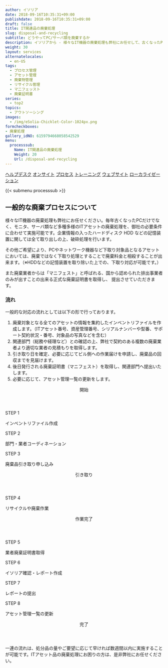 ```yaml
---
author: イソリア
date: 2018-09-16T10:35:31+09:00
publishdate: 2018-09-16T10:35:31+09:00
draft: false
title: IT関連品の廃棄処理
slug: disposal-and-recycling
subtitle: どうやってPC/サーバ類を廃棄するか
description: イソリアから - 様々なIT機器の廃棄処理も弊社にお任せして、古くなったPC、モニタ、サーバ類など多種多様のITアセットの廃棄処理をします。
weight: 30
layout: services
alternatelocales:
  - en-US
tags:
  - プロセス管理
  - アセット管理
  - 廃棄物管理
  - リサイクル管理
  - マ二フェッスト
  - 廃棄証明書
series:
  - top2
topics:
  - アウトソーシング
images:
  - /img/eSolia-Chicklet-Color-1024px.png
formcheckboxes:
- 廃棄処理
gallery_idNO: 6159794668058542529
menu:
  processsub:
    Name: IT関連品の廃棄処理
    Weight: 20
    Url: /disposal-and-recycling
---
```


<div class="buttons has-addons is-hidden-tablet">
  <a class="button" href="/outsourcing"><span class="icon"><i class="fas fa-anchor"></i></span></a>
  <a class="button" href="/helpdesk">ヘルプデスク</a>
  <a class="button" href="/on-site">オンサイト</a>
  <a class="button is-active" href="/process">プロセス</a>
  <a class="button" href="/training">トレーニング</a>
  <a class="button" href="/website-design">ウェブサイト</a>
  <a class="button" href="/localization">ローカライゼーション</a>
</div>

{{< submenu processsub >}}

## 一般的な廃棄プロセスについて

様々なIT機器の廃棄処理も弊社にお任せください。毎年古くなったPCだけでなく、モニタ、サーバ類など多種多様のITアセットの廃棄処理を、御社の必要条件に合わせて実施可能です。企業情報の入ったハードディスク HDD などの記憶装置に関しては全て取り出しの上、破砕処理を行います。

その他ご希望により、PCやネットワーク機器など下取り対象品となるアセットにおいては、廃棄ではなく下取り処理とすることで廃棄料金と相殺することが出来ます。（※HDDなどの記憶装置を取り除いた上での、下取り対応が可能です。）

また廃棄業者からは「マニフェスト」と呼ばれる、国から認められた排出事業者のみが出すことの出来る正式な廃棄証明書を取得し、
提出させていただきます。

### 流れ

一般的な対応の流れとしては以下の形で行っております。

1. 廃棄対象となる全てのアセットの情報を集約したインベントリファイルを作成します。（ITアセット番号、資産管理番号、シリアルナンバーや型番、サポート契約状況・番号、対象品の写真などを含む）
1. 関連部門（総務や経理など）との確認の上、弊社で契約のある複数の廃棄業者より適切な業者の見積もりを取得します。
1. 引き取り日を確定、必要に応じてビル側への作業届けを申請し、廃棄品の回収までを見届けます。
1. 後日発行される廃棄証明書（マニフェスト）を取得し、関連部門へ提出いたします。
1. 必要に応じて、アセット管理一覧の更新をします。

<div class="timeline is-centered has-padding-l">
  <header class="timeline-header">
    <span class="tag is-medium is-esolia-yellow-1">開始</span>
  </header>
  <div class="timeline-item is-esolia-yellow-1">
    <div class="timeline-marker is-esolia-yellow-1 is-icon">
      <i class="fas fa-clipboard has-text-white"></i>
    </div>
    <div class="timeline-content">
      <p class="heading">STEP 1</p>
      <p>インベントリファイル作成</p>
    </div>
  </div>
  <div class="timeline-item is-esolia-yellow-0">
    <div class="timeline-marker is-esolia-yellow-0 is-icon">
      <i class="fas fa-exchange-alt has-text-white"></i>
    </div>
    <div class="timeline-content">
      <p class="heading">STEP 2</p>
      <p>部門・業者コーディネーション</p>
    </div>
  </div>
  <div class="timeline-item is-esolia-secondary-1-0">
    <div class="timeline-marker is-esolia-secondary-1-0 is-icon">
      <i class="fas fa-check has-text-white"></i>
    </div>
    <div class="timeline-content">
      <p class="heading">STEP 3</p>
      <p>廃棄品引き取り申し込み</p>
    </div>
  </div>  
  <header class="timeline-header">
    <span class="tag is-medium is-esolia-secondary-1-0">引き取り</span>
  </header>
  <div class="timeline-item is-esolia-secondary-1-0">
    <div class="timeline-marker is-esolia-secondary-1-0 is-icon">
      <i class="fas fa-recycle has-text-white"></i>
    </div>
    <div class="timeline-content">
      <p class="heading">STEP 4</p>
      <p>リサイクルや廃棄作業</p>
    </div>
  </div>
  <header class="timeline-header">
    <span class="tag is-medium is-esolia-secondary-1-0">作業完了</span>
  </header>
  <div class="timeline-item is-esolia-yellow-0">
    <div class="timeline-marker is-esolia-yellow-0 is-icon">
      <i class="fas fa-check has-text-white"></i>
    </div>
    <div class="timeline-content">
      <p class="heading">STEP 5</p>
      <p>業者廃棄証明書取得</p>
    </div>
  </div>    
  <div class="timeline-item is-esolia-secondary-2-3">
    <div class="timeline-marker is-esolia-secondary-2-3 is-icon">
      <i class="fas fa-exchange-alt has-text-white"></i>
    </div>
    <div class="timeline-content">
      <p class="heading">STEP 6</p>
      <p>イソリア確認・レポート作成</p>
    </div>
  </div>
  <div class="timeline-item is-esolia-secondary-2-0">
    <div class="timeline-marker is-esolia-secondary-2-0 is-icon">
      <i class="fas fa-clipboard-check has-text-white"></i>
    </div>
    <div class="timeline-content">
      <p class="heading">STEP 7</p>
      <p>レポートの提出</p>
    </div>
  </div>  
    <div class="timeline-item is-esolia-secondary-2-1">
    <div class="timeline-marker is-esolia-secondary-2-1 is-icon">
      <i class="fas fa-database has-text-white"></i>
    </div>
    <div class="timeline-content">
      <p class="heading">STEP 8</p>
      <p>アセット管理一覧の更新</p>
    </div>
  </div>  
  <header class="timeline-header">
    <span class="tag is-medium is-esolia-secondary-2-1">完了</span>
  </header>
</div>

一連の流れは、処分品の量やご要望に応じて早ければ数週間以内に実施することが可能です。ITアセット品の廃棄処理にお困りの方は、是非弊社にお任せください。
